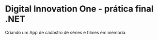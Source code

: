 # Digital Innovation One - prática final .NET
Criando um App de cadastro de séries e filmes em memória.
